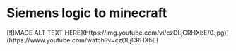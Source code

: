 <h1>Siemens logic to minecraft</h1>
[![IMAGE ALT TEXT HERE](https://img.youtube.com/vi/czDLjCRHXbE/0.jpg)](https://www.youtube.com/watch?v=czDLjCRHXbE)
